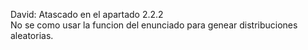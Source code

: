 
David: Atascado en el apartado 2.2.2<br/>
No se como usar la funcion del enunciado para genear distribuciones aleatorias.
